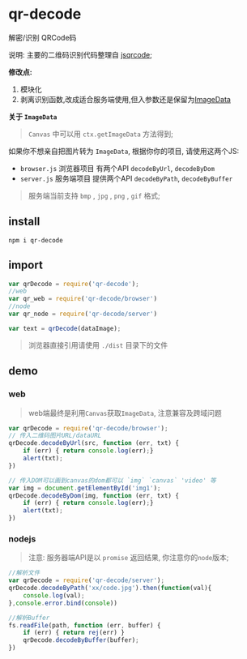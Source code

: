 # qr-decode
解密/识别 QRCode码

说明: 主要的二维码识别代码整理自 [jsqrcode](https://github.com/LazarSoft/jsqrcode);

**修改点:**  
1. 模块化
2. 剥离识别函数,改成适合服务端使用,但入参数还是保留为[ImageData](https://developer.mozilla.org/zh-CN/docs/Web/API/ImageData)

**关于 `ImageData`** 
> `Canvas` 中可以用 `ctx.getImageData` 方法得到;  

如果你不想亲自把图片转为 `ImageData`, 根据你你的项目, 请使用这两个JS:
- `browser.js` 浏览器项目 有两个API `decodeByUrl`, `decodeByDom`
- `server.js` 服务端项目 提供两个API `decodeByPath`, `decodeByBuffer` 
> 服务端当前支持 `bmp` , `jpg` , `png` , `gif` 格式;

## install
```
npm i qr-decode
```

## import 
```js
var qrDecode = require('qr-decode');
//web
var qr_web = require('qr-decode/browser')
//node
var qr_node = require('qr-decode/server')

var text = qrDecode(dataImage);
```
> 浏览器直接引用请使用 `./dist` 目录下的文件

## demo
### web
> web端最终是利用`Canvas`获取`ImageData`, 注意兼容及跨域问题 
```js
var qrDecode = require('qr-decode/browser');
// 传入二维码图片URL/dataURL
qrDecode.decodeByUrl(src, function (err, txt) {
	if (err) { return console.log(err);}	
	alert(txt);
})

// 传入DOM可以画到canvas的dom都可以 `img` `canvas` 'video' 等
var img = document.getElementById('img1');
qrDecode.decodeByDom(img, function (err, txt) {
	if (err) { return console.log(err);}	
	alert(txt);
})
```

### nodejs
> 注意: 服务器端API是以 `promise` 返回结果, 你注意你的`node`版本;
```js
//解析文件
var qrDecode = require('qr-decode/server');
qrDecode.decodeByPath('xx/code.jpg').then(function(val){
	console.log(val);
},console.error.bind(console))

//解析Buffer
fs.readFile(path, function (err, buffer) {
	if (err) { return rej(err) }
	qrDecode.decodeByBuffer(buffer);
})

```
